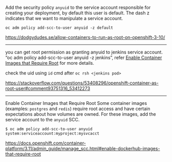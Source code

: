 Add the security policy `anyuid` to the service account responsible for creating your deployment, by default this user is default. The dash z indicates that we want to manipulate a service account.

`oc adm policy add-scc-to-user anyuid -z default`

https://dodgydudes.se/allow-containers-to-run-as-root-on-openshift-3-10/

---

you can get root permission as granting anyuid to jenkins service account. “oc adm policy add-scc-to-user anyuid -z jenkins”, refer [Enable Container Images that Require Root](https://docs.openshift.com/container-platform/3.11/admin_guide/manage_scc.html#enable-dockerhub-images-that-require-root) for more details.

check the uid using `id` cmd after `oc rsh <jenkins pod>`

https://stackoverflow.com/questions/53408296/openshift-container-as-root-user#comment93751316_53412273

---

Enable Container Images that Require Root
Some container images (examples: `postgres` and `redis`) require root access and have certain expectations about how volumes are owned. For these images, add the service account to the `anyuid` SCC.

```$ oc adm policy add-scc-to-user anyuid system:serviceaccount:myproject:mysvcacct```

https://docs.openshift.com/container-platform/3.11/admin_guide/manage_scc.html#enable-dockerhub-images-that-require-root